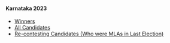 #### Karnataka 2023
  * [Winners](https://www.myneta.info/Karnataka2023/index.php?action=show_winners&sort=default)
  * [All Candidates](https://www.myneta.info/Karnataka2023/)
  * [ Re-contesting Candidates (Who were MLAs in Last Election)](https://www.myneta.info/Karnataka2023/index.php?action=recontestAssetsComparison)